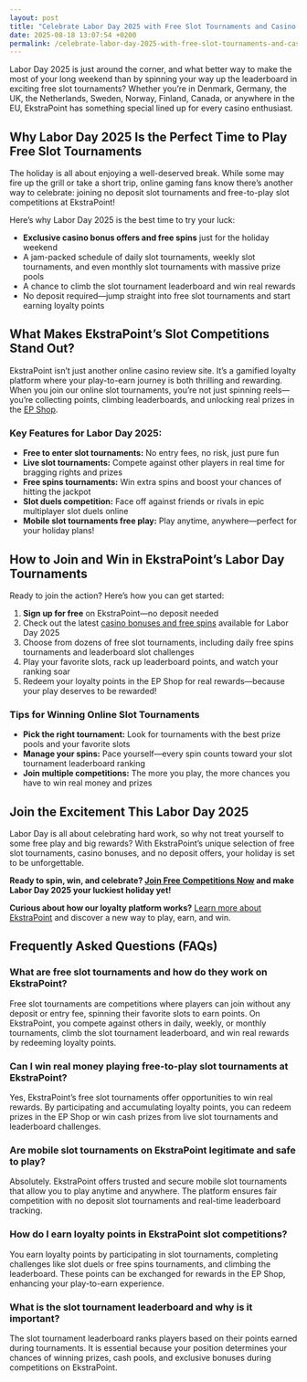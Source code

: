 ```yaml
---
layout: post
title: "Celebrate Labor Day 2025 with Free Slot Tournaments and Casino Bonuses"
date: 2025-08-18 13:07:54 +0200
permalink: /celebrate-labor-day-2025-with-free-slot-tournaments-and-casino-bonuses/
---
```

Labor Day 2025 is just around the corner, and what better way to make the most of your long weekend than by spinning your way up the leaderboard in exciting free slot tournaments? Whether you’re in Denmark, Germany, the UK, the Netherlands, Sweden, Norway, Finland, Canada, or anywhere in the EU, EkstraPoint has something special lined up for every casino enthusiast.

## Why Labor Day 2025 Is the Perfect Time to Play Free Slot Tournaments

The holiday is all about enjoying a well-deserved break. While some may fire up the grill or take a short trip, online gaming fans know there’s another way to celebrate: joining no deposit slot tournaments and free-to-play slot competitions at EkstraPoint!

Here’s why Labor Day 2025 is the best time to try your luck:

- **Exclusive casino bonus offers and free spins** just for the holiday weekend
- A jam-packed schedule of daily slot tournaments, weekly slot tournaments, and even monthly slot tournaments with massive prize pools
- A chance to climb the slot tournament leaderboard and win real rewards
- No deposit required—jump straight into free slot tournaments and start earning loyalty points

## What Makes EkstraPoint’s Slot Competitions Stand Out?

EkstraPoint isn’t just another online casino review site. It’s a gamified loyalty platform where your play-to-earn journey is both thrilling and rewarding. When you join our online slot tournaments, you’re not just spinning reels—you’re collecting points, climbing leaderboards, and unlocking real prizes in the [EP Shop](https://ekstrapoint.com/shop).

### Key Features for Labor Day 2025:

- **Free to enter slot tournaments:** No entry fees, no risk, just pure fun
- **Live slot tournaments:** Compete against other players in real time for bragging rights and prizes
- **Free spins tournaments:** Win extra spins and boost your chances of hitting the jackpot
- **Slot duels competition:** Face off against friends or rivals in epic multiplayer slot duels online
- **Mobile slot tournaments free play:** Play anytime, anywhere—perfect for your holiday plans!

## How to Join and Win in EkstraPoint’s Labor Day Tournaments

Ready to join the action? Here’s how you can get started:

1. **Sign up for free** on EkstraPoint—no deposit needed
2. Check out the latest [casino bonuses and free spins](https://ekstrapoint.com/casino-bonuses) available for Labor Day 2025
3. Choose from dozens of free slot tournaments, including daily free spins tournaments and leaderboard slot challenges
4. Play your favorite slots, rack up leaderboard points, and watch your ranking soar
5. Redeem your loyalty points in the EP Shop for real rewards—because your play deserves to be rewarded!

### Tips for Winning Online Slot Tournaments

- **Pick the right tournament:** Look for tournaments with the best prize pools and your favorite slots
- **Manage your spins:** Pace yourself—every spin counts toward your slot tournament leaderboard ranking
- **Join multiple competitions:** The more you play, the more chances you have to win real money and prizes

## Join the Excitement This Labor Day 2025

Labor Day is all about celebrating hard work, so why not treat yourself to some free play and big rewards? With EkstraPoint’s unique selection of free slot tournaments, casino bonuses, and no deposit offers, your holiday is set to be unforgettable.

**Ready to spin, win, and celebrate? [Join Free Competitions Now](https://ekstrapoint.com/competitions) and make Labor Day 2025 your luckiest holiday yet!**

**Curious about how our loyalty platform works?** [Learn more about EkstraPoint](https://ekstrapoint.com/how-it-works) and discover a new way to play, earn, and win.

## Frequently Asked Questions (FAQs)

### What are free slot tournaments and how do they work on EkstraPoint?

Free slot tournaments are competitions where players can join without any deposit or entry fee, spinning their favorite slots to earn points. On EkstraPoint, you compete against others in daily, weekly, or monthly tournaments, climb the slot tournament leaderboard, and win real rewards by redeeming loyalty points.

### Can I win real money playing free-to-play slot tournaments at EkstraPoint?

Yes, EkstraPoint’s free slot tournaments offer opportunities to win real rewards. By participating and accumulating loyalty points, you can redeem prizes in the EP Shop or win cash prizes from live slot tournaments and leaderboard challenges.

### Are mobile slot tournaments on EkstraPoint legitimate and safe to play?

Absolutely. EkstraPoint offers trusted and secure mobile slot tournaments that allow you to play anytime and anywhere. The platform ensures fair competition with no deposit slot tournaments and real-time leaderboard tracking.

### How do I earn loyalty points in EkstraPoint slot competitions?

You earn loyalty points by participating in slot tournaments, completing challenges like slot duels or free spins tournaments, and climbing the leaderboard. These points can be exchanged for rewards in the EP Shop, enhancing your play-to-earn experience.

### What is the slot tournament leaderboard and why is it important?

The slot tournament leaderboard ranks players based on their points earned during tournaments. It is essential because your position determines your chances of winning prizes, cash pools, and exclusive bonuses during competitions on EkstraPoint.

<script type="application/ld+json">
{
  "@context": "https://schema.org",
  "@type": "BlogPosting",
  "headline": "Celebrate Labor Day 2025 with Free Slot Tournaments and Casino Bonuses",
  "description": "Celebrate Labor Day 2025 with EkstraPoint’s free slot tournaments, no deposit bonuses, and exclusive casino bonuses across Europe and Canada. Join daily, weekly, and monthly slot competitions to win real rewards.",
  "author": {
    "@type": "Person",
    "name": "EkstraPoint"
  },
  "publisher": {
    "@type": "Person",
    "name": "EkstraPoint"
  },
  "mainEntityOfPage": {
    "@type": "WebPage",
    "@id": "https://ekstrapoint.com/blog/labor-day-2025-free-slot-tournaments-casino-bonuses"
  },
  "datePublished": "2025-05-01",
  "dateModified": "2025-05-01",
  "keywords": "casino bonus, no deposit bonus, free spins, online casino reviews, EkstraPoint, free to play, free slot tournaments, free slots tournaments, slot competitions, online slot tournaments, free-to-play slot tournaments, slot tournament leaderboard, daily slot tournaments, weekly slot tournaments, monthly slot tournaments, no deposit slot tournament, live slot tournaments, social slot tournaments, free spins tournaments, slot duels competition, leaderboard slot challenge, free slot tournaments win real money, daily free spins tournament, multiplayer slot duels online, free casino slot competitions no entry fee, mobile slot tournaments free play, free slot leaderboard races",
  "articleBody": "Labor Day 2025 is just around the corner, and what better way to make the most of your long weekend than by spinning your way up the leaderboard in exciting free slot tournaments? Whether you’re in Denmark, Germany, the UK, the Netherlands, Sweden, Norway, Finland, Canada, or anywhere in the EU, EkstraPoint has something special lined up for every casino enthusiast.\n\nThe holiday is all about enjoying a well-deserved break. While some may fire up the grill or take a short trip, online gaming fans know there’s another way to celebrate: joining no deposit slot tournaments and free-to-play slot competitions at EkstraPoint!\n\nHere’s why Labor Day 2025 is the best time to try your luck:\n\n- Exclusive casino bonus offers and free spins just for the holiday weekend\n- A jam-packed schedule of daily slot tournaments, weekly slot tournaments, and even monthly slot tournaments with massive prize pools\n- A chance to climb the slot tournament leaderboard and win real rewards\n- No deposit required—jump straight into free slot tournaments and start earning loyalty points\n\nEkstraPoint isn’t just another online casino review site. It’s a gamified loyalty platform where your play-to-earn journey is both thrilling and rewarding. When you join our online slot tournaments, you’re not just spinning reels—you’re collecting points, climbing leaderboards, and unlocking real prizes in the EP Shop.\n\nKey Features for Labor Day 2025:\n\n- Free to enter slot tournaments: No entry fees, no risk, just pure fun\n- Live slot tournaments: Compete against other players in real time for bragging rights and prizes\n- Free spins tournaments: Win extra spins and boost your chances of hitting the jackpot\n- Slot duels competition: Face off against friends or rivals in epic multiplayer slot duels online\n- Mobile slot tournaments free play: Play anytime, anywhere—perfect for your holiday plans!\n\nReady to join the action? Here’s how you can get started:\n\n1. Sign up for free on EkstraPoint—no deposit needed\n2. Check out the latest casino bonuses and free spins available for Labor Day 2025\n3. Choose from dozens of free slot tournaments, including daily free spins tournaments and leaderboard slot challenges\n4. Play your favorite slots, rack up leaderboard points, and watch your ranking soar\n5. Redeem your loyalty points in the EP Shop for real rewards—because your play deserves to be rewarded!\n\nTips for Winning Online Slot Tournaments:\n\n- Pick the right tournament: Look for tournaments with the best prize pools and your favorite slots\n- Manage your spins: Pace yourself—every spin counts toward your slot tournament leaderboard ranking\n- Join multiple competitions: The more you play, the more chances you have to win real money and prizes\n\nLabor Day is all about celebrating hard work, so why not treat yourself to some free play and big rewards? With EkstraPoint’s unique selection of free slot tournaments, casino bonuses, and no deposit offers, your holiday is set to be unforgettable.\n\nReady to spin, win, and celebrate? Join Free Competitions Now and make Labor Day 2025 your luckiest holiday yet!\n\nCurious about how our loyalty platform works? Learn more about EkstraPoint and discover a new way to play, earn, and win."
}
</script>

<script type="application/ld+json">
{
  "@context": "https://schema.org",
  "@type": "FAQPage",
  "mainEntity": [
    {
      "@type": "Question",
      "name": "What are free slot tournaments and how do they work on EkstraPoint?",
      "acceptedAnswer": {
        "@type": "Answer",
        "text": "Free slot tournaments are competitions where players can join without any deposit or entry fee, spinning their favorite slots to earn points. On EkstraPoint, you compete against others in daily, weekly, or monthly tournaments, climb the slot tournament leaderboard, and win real rewards by redeeming loyalty points."
      }
    },
    {
      "@type": "Question",
      "name": "Can I win real money playing free-to-play slot tournaments at EkstraPoint?",
      "acceptedAnswer": {
        "@type": "Answer",
        "text": "Yes, EkstraPoint’s free slot tournaments offer opportunities to win real rewards. By participating and accumulating loyalty points, you can redeem prizes in the EP Shop or win cash prizes from live slot tournaments and leaderboard challenges."
      }
    },
    {
      "@type": "Question",
      "name": "Are mobile slot tournaments on EkstraPoint legitimate and safe to play?",
      "acceptedAnswer": {
        "@type": "Answer",
        "text": "Absolutely. EkstraPoint offers trusted and secure mobile slot tournaments that allow you to play anytime and anywhere. The platform ensures fair competition with no deposit slot tournaments and real-time leaderboard tracking."
      }
    },
    {
      "@type": "Question",
      "name": "How do I earn loyalty points in EkstraPoint slot competitions?",
      "acceptedAnswer": {
        "@type": "Answer",
        "text": "You earn loyalty points by participating in slot tournaments, completing challenges like slot duels or free spins tournaments, and climbing the leaderboard. These points can be exchanged for rewards in the EP Shop, enhancing your play-to-earn experience."
      }
    },
    {
      "@type": "Question",
      "name": "What is the slot tournament leaderboard and why is it important?",
      "acceptedAnswer": {
        "@type": "Answer",
        "text": "The slot tournament leaderboard ranks players based on their points earned during tournaments. It is essential because your position determines your chances of winning prizes, cash pools, and exclusive bonuses during competitions on EkstraPoint."
      }
    }
  ]
}
</script>